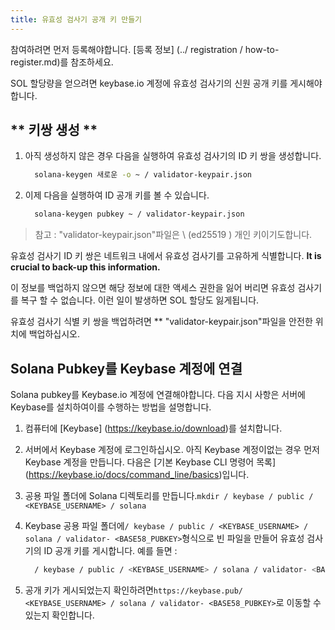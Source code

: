 ```yaml
---
title: 유효성 검사기 공개 키 만들기
---
```


참여하려면 먼저 등록해야합니다. \[등록 정보\] (../ registration / how-to-register.md)를 참조하세요.

SOL 할당량을 얻으려면 keybase.io 계정에 유효성 검사기의 신원 공개 키를 게시해야합니다.

## \***\* 키쌍 생성 \*\***

1. 아직 생성하지 않은 경우 다음을 실행하여 유효성 검사기의 ID 키 쌍을 생성합니다.

   ```bash
     solana-keygen 새로운 -o ~ / validator-keypair.json
   ```

2. 이제 다음을 실행하여 ID 공개 키를 볼 수 있습니다.

   ```bash
     solana-keygen pubkey ~ / validator-keypair.json
   ```

> 참고 : "validator-keypair.json"파일은 \ (ed25519 \) 개인 키이기도합니다.

유효성 검사기 ID 키 쌍은 네트워크 내에서 유효성 검사기를 고유하게 식별합니다. **It is crucial to back-up this information.**

이 정보를 백업하지 않으면 해당 정보에 대한 액세스 권한을 잃어 버리면 유효성 검사기를 복구 할 수 없습니다. 이런 일이 발생하면 SOL 할당도 잃게됩니다.

유효성 검사기 식별 키 쌍을 백업하려면 \*\* "validator-keypair.json"파일을 안전한 위치에 백업하십시오.

## Solana Pubkey를 Keybase 계정에 연결

Solana pubkey를 Keybase.io 계정에 연결해야합니다. 다음 지시 사항은 서버에 Keybase를 설치하여이를 수행하는 방법을 설명합니다.

1. 컴퓨터에 \[Keybase\] (https://keybase.io/download)를 설치합니다.
2. 서버에서 Keybase 계정에 로그인하십시오. 아직 Keybase 계정이없는 경우 먼저 Keybase 계정을 만듭니다. 다음은 \[기본 Keybase CLI 명령어 목록\] (https://keybase.io/docs/command_line/basics)입니다.
3. 공용 파일 폴더에 Solana 디렉토리를 만듭니다.`mkdir / keybase / public / <KEYBASE_USERNAME> / solana`
4. Keybase 공용 파일 폴더에`/ keybase / public / <KEYBASE_USERNAME> / solana / validator- <BASE58_PUBKEY>`형식으로 빈 파일을 만들어 유효성 검사기의 ID 공개 키를 게시합니다. 예를 들면 :

   ```bash
     / keybase / public / <KEYBASE_USERNAME> / solana / validator- <BASE58_PUBKEY>를 터치합니다.
   ```

5. 공개 키가 게시되었는지 확인하려면`https://keybase.pub/ <KEYBASE_USERNAME> / solana / validator- <BASE58_PUBKEY>`로 이동할 수 있는지 확인합니다.
